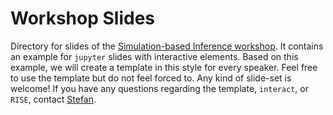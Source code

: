 # Workshop Slides

Directory for slides of the [Simulation-based Inference workshop](mlcolab.org/sbi-workshop ). It contains an example for `jupyter` slides with interactive elements. Based on this example, we will create a template in this style for every speaker. Feel free to use the template but do not feel forced to. Any kind of slide-set is welcome! If you have any questions regarding the template, `interact`, or `RISE`, contact [Stefan](https://github.com/wastedsummer).
